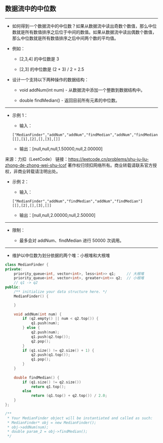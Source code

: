 ## 数据流中的中位数

--------------------

- 如何得到一个数据流中的中位数？如果从数据流中读出奇数个数值，那么中位数就是所有数值排序之后位于中间的数值。如果从数据流中读出偶数个数值，那么中位数就是所有数值排序之后中间两个数的平均值。

- 例如：

    - [2,3,4] 的中位数是 3

    - [2,3] 的中位数是 (2 + 3) / 2 = 2.5

- 设计一个支持以下两种操作的数据结构：

    - void addNum(int num) - 从数据流中添加一个整数到数据结构中。
    
    - double findMedian() - 返回目前所有元素的中位数。

--------------------

- 示例 1：

    - 输入：

    ```text
    ["MedianFinder","addNum","addNum","findMedian","addNum","findMedian"]
    [[],[1],[2],[],[3],[]]
    ```

    - 输出：[null,null,null,1.50000,null,2.00000]


来源：力扣（LeetCode）
链接：https://leetcode.cn/problems/shu-ju-liu-zhong-de-zhong-wei-shu-lcof
著作权归领扣网络所有。商业转载请联系官方授权，非商业转载请注明出处。

- 示例 2：

    - 输入：
    
    ```text
    ["MedianFinder","addNum","findMedian","addNum","findMedian"]
    [[],[2],[],[3],[]]
    ```

    - 输出：[null,null,2.00000,null,2.50000]

--------------------

- 限制：

    - 最多会对 addNum、findMedian 进行 50000 次调用。

--------------------

- 维护以中位数为划分依据的两个堆：小根堆和大根堆

```cpp
class MedianFinder {
private:
    priority_queue<int, vector<int>, less<int>> q1;     // 大根堆
    priority_queue<int, vector<int>, greater<int>> q2;  // 小根堆
    // q1 -> q2
public:
    /** initialize your data structure here. */
    MedianFinder() {

    }
    
    void addNum(int num) {
        if (q2.empty() || num < q2.top()) {
            q1.push(num);
        } else {
            q2.push(num);
            q1.push(q2.top());
            q2.pop();
        }
        if (q1.size() != q2.size() + 1) {
            q2.push(q1.top());
            q1.pop();
        }
    }
    
    double findMedian() {
        if (q1.size() != q2.size())
            return q1.top();
        else
            return (q1.top() + q2.top()) / 2.0;
    }
};

/**
 * Your MedianFinder object will be instantiated and called as such:
 * MedianFinder* obj = new MedianFinder();
 * obj->addNum(num);
 * double param_2 = obj->findMedian();
 */
```